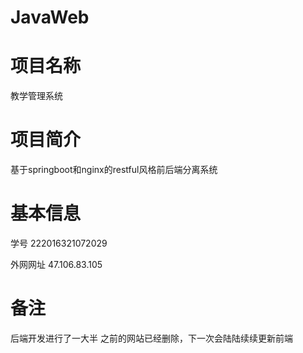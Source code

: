 # JavaWeb
# 项目名称
教学管理系统
# 项目简介
基于springboot和nginx的restful风格前后端分离系统
# 基本信息
学号 222016321072029 

外网网址 47.106.83.105
# 备注
后端开发进行了一大半 之前的网站已经删除，下一次会陆陆续续更新前端


